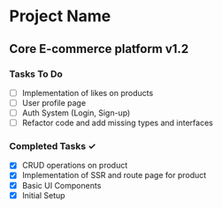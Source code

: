 # Project Name

## Core E-commerce platform v1.2

### Tasks To Do

- [ ] Implementation of likes on products
- [ ] User profile page
- [ ] Auth System (Login, Sign-up)
- [ ] Refactor code and add missing types and interfaces

### Completed Tasks ✓

- [x] CRUD operations on product
- [x] Implementation of SSR and route page for product
- [x] Basic UI Components
- [x] Initial Setup
